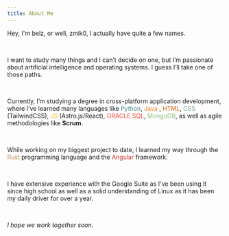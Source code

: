 ```yaml
---
title: About Me
---
```


Hey, I'm belz, or well, zmik0, I actually have quite a few names.

<br>

I want to study many things and I can’t decide on one, but I’m passionate about artificial intelligence and operating systems. I guess I’ll take one of those paths.

<br>

Currently, I’m studying a degree in cross-platform application development, where I’ve learned many languages like <span style="color:#458588">Python</span>, <span style="color:#fe8019">Java</span> , <span style="color:#d65d0e">HTML</span>, <span style="color:#83a598">CSS</span> (TailwindCSS), <span style="color:#fabd2f">JS</span> (Astro.js/React), <span style="color:#fb4934">ORACLE SQL</span>, <span style="color:#8ec07c">MongoDB</span>, as well as agile methodologies like <span style="font-weight:bold">Scrum</span>.

<br>

While working on my biggest project to date, I learned my way through the <span style="color:#bf8f5c">Rust</span> programming language and the <span style="color:#ca3a3a">Angular</span> framework.

<br>

I have extensive experience with the Google Suite as I've been using it since high school as well as a solid understanding of Linux as it has been my daily driver for over a year.

<br>

<span style="font-style:italic">I hope we work together soon</span>.
